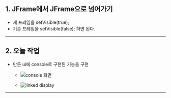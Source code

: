 ## 1. JFrame에서 JFrame으로 넘어가기
- 새 프레임을 setVisible(true);
- 기존 프레임을 setVisible(false); 하면 된다.

---
## 2. 오늘 작업
- 만든 ui에 console로 구현된 기능을 구현
	- ![console 화면](https://github.com/user-attachments/assets/266980e0-cd7f-4d5a-add5-bf25a2bb0af1)

	- ![linked display](https://github.com/user-attachments/assets/4d43025a-912f-48fc-893f-cbde3258cf14)


---
